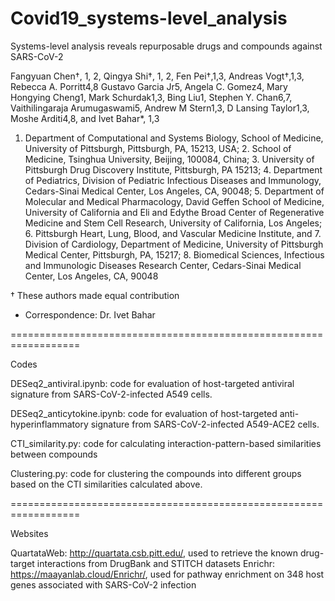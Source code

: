 # Covid19_systems-level_analysis
Systems-level analysis reveals repurposable drugs and compounds against SARS-CoV-2

Fangyuan Chen†, 1, 2, Qingya Shi†, 1, 2, Fen Pei†,1,3, Andreas Vogt†,1,3, Rebecca A. Porritt4,8 Gustavo Garcia Jr5, Angela C. Gomez4, Mary Hongying Cheng1, Mark Schurdak1,3, Bing Liu1, Stephen Y. Chan6,7, Vaithilingaraja Arumugaswami5, Andrew M Stern1,3, D Lansing Taylor1,3, Moshe Arditi4,8, and Ivet Bahar*, 1,3

1. Department of Computational and Systems Biology, School of Medicine, University of Pittsburgh, Pittsburgh, PA, 15213, USA; 2. School of Medicine, Tsinghua University, Beijing, 100084, China; 3. University of Pittsburgh Drug Discovery Institute, Pittsburgh, PA 15213; 4. Department of Pediatrics, Division of Pediatric Infectious Diseases and Immunology, Cedars-Sinai Medical Center, Los Angeles, CA, 90048; 5. Department of Molecular and Medical Pharmacology, David Geffen School of Medicine, University of California and Eli and Edythe Broad Center of Regenerative Medicine and Stem Cell Research, University of California, Los Angeles; 6. Pittsburgh Heart, Lung, Blood, and Vascular Medicine Institute, and 7. Division of Cardiology, Department of Medicine, University of Pittsburgh Medical Center, Pittsburgh, PA, 15217; 8. Biomedical Sciences, Infectious and Immunologic Diseases Research Center, Cedars-Sinai Medical Center, Los Angeles, CA, 90048

† These authors made equal contribution
* Correspondence: Dr. Ivet Bahar

==================================================================

Codes

DESeq2_antiviral.ipynb: code for evaluation of host-targeted antiviral signature from SARS-CoV-2-infected A549 cells.

DESeq2_anticytokine.ipynb: code for evaluation of host-targeted anti-hyperinflammatory signature from SARS-CoV-2-infected A549-ACE2 cells.

CTI_similarity.py: code for calculating interaction-pattern-based similarities between compounds

Clustering.py: code for clustering the compounds into different groups based on the CTI similarities calculated above. 

==================================================================

Websites

QuartataWeb: http://quartata.csb.pitt.edu/, used to retrieve the known drug-target interactions from DrugBank and STITCH datasets
Enrichr: https://maayanlab.cloud/Enrichr/, used for pathway enrichment on 348 host genes associated with SARS-CoV-2 infection
